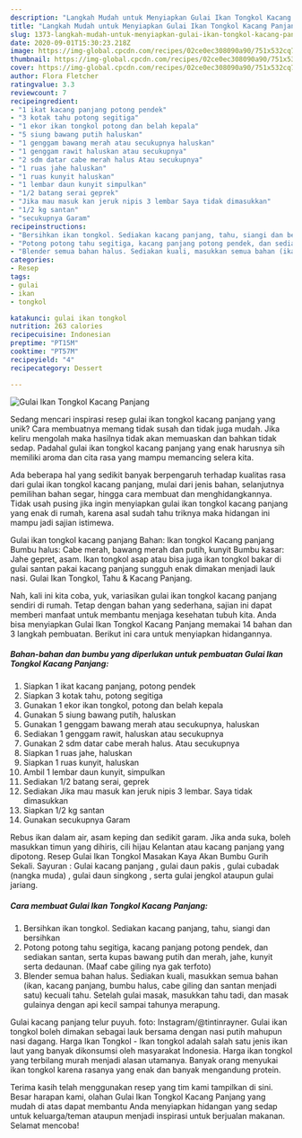 ```yaml
---
description: "Langkah Mudah untuk Menyiapkan Gulai Ikan Tongkol Kacang Panjang Anti Gagal"
title: "Langkah Mudah untuk Menyiapkan Gulai Ikan Tongkol Kacang Panjang Anti Gagal"
slug: 1373-langkah-mudah-untuk-menyiapkan-gulai-ikan-tongkol-kacang-panjang-anti-gagal
date: 2020-09-01T15:30:23.218Z
image: https://img-global.cpcdn.com/recipes/02ce0ec308090a90/751x532cq70/gulai-ikan-tongkol-kacang-panjang-foto-resep-utama.jpg
thumbnail: https://img-global.cpcdn.com/recipes/02ce0ec308090a90/751x532cq70/gulai-ikan-tongkol-kacang-panjang-foto-resep-utama.jpg
cover: https://img-global.cpcdn.com/recipes/02ce0ec308090a90/751x532cq70/gulai-ikan-tongkol-kacang-panjang-foto-resep-utama.jpg
author: Flora Fletcher
ratingvalue: 3.3
reviewcount: 7
recipeingredient:
- "1 ikat kacang panjang potong pendek"
- "3 kotak tahu potong segitiga"
- "1 ekor ikan tongkol potong dan belah kepala"
- "5 siung bawang putih haluskan"
- "1 genggam bawang merah atau secukupnya haluskan"
- "1 genggam rawit haluskan atau secukupnya"
- "2 sdm datar cabe merah halus Atau secukupnya"
- "1 ruas jahe haluskan"
- "1 ruas kunyit haluskan"
- "1 lembar daun kunyit simpulkan"
- "1/2 batang serai geprek"
- "Jika mau masuk kan jeruk nipis 3 lembar Saya tidak dimasukkan"
- "1/2 kg santan"
- "secukupnya Garam"
recipeinstructions:
- "Bersihkan ikan tongkol. Sediakan kacang panjang, tahu, siangi dan bersihkan"
- "Potong potong tahu segitiga, kacang panjang potong pendek, dan sediakan santan, serta kupas bawang putih dan merah, jahe, kunyit serta dedaunan. (Maaf cabe giling nya gak terfoto)"
- "Blender semua bahan halus. Sediakan kuali, masukkan semua bahan (ikan, kacang panjang, bumbu halus, cabe giling dan santan menjadi satu) kecuali tahu. Setelah gulai masak, masukkan tahu tadi, dan masak gulainya dengan api kecil sampai tahunya merapung."
categories:
- Resep
tags:
- gulai
- ikan
- tongkol

katakunci: gulai ikan tongkol 
nutrition: 263 calories
recipecuisine: Indonesian
preptime: "PT15M"
cooktime: "PT57M"
recipeyield: "4"
recipecategory: Dessert

---
```



![Gulai Ikan Tongkol Kacang Panjang](https://img-global.cpcdn.com/recipes/02ce0ec308090a90/751x532cq70/gulai-ikan-tongkol-kacang-panjang-foto-resep-utama.jpg)

Sedang mencari inspirasi resep gulai ikan tongkol kacang panjang yang unik? Cara membuatnya memang tidak susah dan tidak juga mudah. Jika keliru mengolah maka hasilnya tidak akan memuaskan dan bahkan tidak sedap. Padahal gulai ikan tongkol kacang panjang yang enak harusnya sih memiliki aroma dan cita rasa yang mampu memancing selera kita.

Ada beberapa hal yang sedikit banyak berpengaruh terhadap kualitas rasa dari gulai ikan tongkol kacang panjang, mulai dari jenis bahan, selanjutnya pemilihan bahan segar, hingga cara membuat dan menghidangkannya. Tidak usah pusing jika ingin menyiapkan gulai ikan tongkol kacang panjang yang enak di rumah, karena asal sudah tahu triknya maka hidangan ini mampu jadi sajian istimewa.

Gulai ikan tongkol kacang panjang Bahan: Ikan tongkol Kacang panjang Bumbu halus: Cabe merah, bawang merah dan putih, kunyit Bumbu kasar: Jahe gepret, asam. Ikan tongkol asap atau bisa juga ikan tongkol bakar di gulai santan pakai kacang panjang sungguh enak dimakan menjadi lauk nasi. Gulai Ikan Tongkol, Tahu &amp; Kacang Panjang.


Nah, kali ini kita coba, yuk, variasikan gulai ikan tongkol kacang panjang sendiri di rumah. Tetap dengan bahan yang sederhana, sajian ini dapat memberi manfaat untuk membantu menjaga kesehatan tubuh kita. Anda bisa menyiapkan Gulai Ikan Tongkol Kacang Panjang memakai 14 bahan dan 3 langkah pembuatan. Berikut ini cara untuk menyiapkan hidangannya.

<!--inarticleads1-->

##### Bahan-bahan dan bumbu yang diperlukan untuk pembuatan Gulai Ikan Tongkol Kacang Panjang:

1. Siapkan 1 ikat kacang panjang, potong pendek
1. Siapkan 3 kotak tahu, potong segitiga
1. Gunakan 1 ekor ikan tongkol, potong dan belah kepala
1. Gunakan 5 siung bawang putih, haluskan
1. Gunakan 1 genggam bawang merah atau secukupnya, haluskan
1. Sediakan 1 genggam rawit, haluskan atau secukupnya
1. Gunakan 2 sdm datar cabe merah halus. Atau secukupnya
1. Siapkan 1 ruas jahe, haluskan
1. Siapkan 1 ruas kunyit, haluskan
1. Ambil 1 lembar daun kunyit, simpulkan
1. Sediakan 1/2 batang serai, geprek
1. Sediakan Jika mau masuk kan jeruk nipis 3 lembar. Saya tidak dimasukkan
1. Siapkan 1/2 kg santan
1. Gunakan secukupnya Garam


Rebus ikan dalam air, asam keping dan sedikit garam. Jika anda suka, boleh masukkan timun yang dihiris, cili hijau Kelantan atau kacang panjang yang dipotong. Resep Gulai Ikan Tongkol Masakan Kaya Akan Bumbu Gurih Sekali. Sayuran : Gulai kacang panjang , gulai daun pakis , gulai cubadak (nangka muda) , gulai daun singkong , serta gulai jengkol ataupun gulai jariang. 

<!--inarticleads2-->

##### Cara membuat Gulai Ikan Tongkol Kacang Panjang:

1. Bersihkan ikan tongkol. Sediakan kacang panjang, tahu, siangi dan bersihkan
1. Potong potong tahu segitiga, kacang panjang potong pendek, dan sediakan santan, serta kupas bawang putih dan merah, jahe, kunyit serta dedaunan. (Maaf cabe giling nya gak terfoto)
1. Blender semua bahan halus. Sediakan kuali, masukkan semua bahan (ikan, kacang panjang, bumbu halus, cabe giling dan santan menjadi satu) kecuali tahu. Setelah gulai masak, masukkan tahu tadi, dan masak gulainya dengan api kecil sampai tahunya merapung.


Gulai kacang panjang telur puyuh. foto: Instagram/@tintinrayner. Gulai ikan tongkol boleh dimakan sebagai lauk bersama dengan nasi putih mahupun nasi dagang. Harga Ikan Tongkol - Ikan tongkol adalah salah satu jenis ikan laut yang banyak dikonsumsi oleh masyarakat Indonesia. Harga ikan tongkol yang terbilang murah menjadi alasan utamanya. Banyak orang menyukai ikan tongkol karena rasanya yang enak dan banyak mengandung protein. 

Terima kasih telah menggunakan resep yang tim kami tampilkan di sini. Besar harapan kami, olahan Gulai Ikan Tongkol Kacang Panjang yang mudah di atas dapat membantu Anda menyiapkan hidangan yang sedap untuk keluarga/teman ataupun menjadi inspirasi untuk berjualan makanan. Selamat mencoba!
